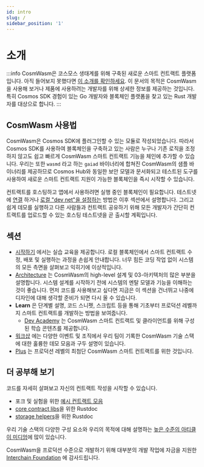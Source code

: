 ```yaml
---
id: intro
slug: /
sidebar_position: '1'
---
```


# 소개

:::info CosmWasm은 코스모스 생태계를 위해 구축된 새로운 스마트 컨트랙트 플랫폼입니다. 아직 들어보지 못했다면 [이 소개를 확인하세요](https://blog.cosmos.network/announcing-the-launch-of-cosmwasm-cc426ab88e12). 이 문서의 목적은 CosmWasm을 사용해 보거나 제품에 사용하려는 개발자를 위해 상세한 정보를 제공하는 것입니다. 특히 Cosmos SDK 경험이 있는 Go 개발자와 블록체인 플랫폼을 찾고 있는 Rust 개발자를 대상으로 합니다. :::

## CosmWasm 사용법 <a href="#how-to-use-cosmwasm" id="how-to-use-cosmwasm"></a>

CosmWasm은 Cosmos SDK에 플러그인할 수 있는 모듈로 작성되었습니다. 따라서 Cosmos SDK를 사용하여 블록체인을 구축하고 있는 사람은 누구나 기존 로직을 조정하지 않고도 쉽고 빠르게 CosmWasm 스마트 컨트랙트 기능을 체인에 추가할 수 있습니다. 우리는 또한 `wasmd` 라고 하는 `gaiad` 바이너리에 합쳐진 CosmWasm의 샘플 바이너리를 제공하므로 Cosmos Hub와 동일한 보안 모델과 문서화되고 테스트된 도구를 사용하여 새로운 스마트 컨트랙트 지원이 가능한 블록체인을 즉시 시작할 수 있습니다.

컨트랙트를 호스팅하고 앱에서 사용하려면 실행 중인 블록체인이 필요합니다. 테스트넷에 [연결](02-getting-started/03-setting-env.md#setting-up-environment) 하거나 [로컬 "dev net"을 설정하는](02-getting-started/03-setting-env.md#run-local-node-optional) 방법은 이후 섹션에서 설명합니다. 그리고 쉽게 데모를 실행하고 다른 사람들과 컨트랙트 공유하기 위해 모든 개발자가 간단히 컨트랙트를 업로드할 수 있는 호스팅 테스트넷을 곧 출시할 계획입니다.

## 섹션 <a href="#sections" id="sections"></a>

* [시작하기](02-getting-started/01-intro.md) 에서는 실습 교육을 제공합니다. 로컬 블록체인에서 스마트 컨트랙트 수정, 배포 및 실행하는 과정을 손쉽게 안내합니다. 너무 힘든 코딩 작업 없이 시스템의 모든 측면을 살펴보고 익히기에 이상적입니다.
* [Architecture](03-architecture/01-multichain.md) 는 CosmWasm의 high-level 설계 및 03-아키텍처의 많은 부분을 설명합니다. 시스템 설계를 시작하기 전에 시스템의 멘탈 모델과 기능을 이해하는 것이 좋습니다. 먼저 코드를 사용해보고 싶다면 지금은 이 섹션을 건너뛰고 나중에 디자인에 대해 생각할 준비가 되면 다시 올 수 있습니다.
* **Learn** 은 단계별 설명, 코드 스니펫, 스크립트 등을 통해 기초부터 프로덕션 레벨까지 스마트 컨트랙트를 개발하는 방법을 보여줍니다.
  * [Dev Academy](https://docs.cosmwasm.com/dev-academy/intro) 는 CosmWasm 스마트 컨트랙트 및 클라이언트를 위해 구성된 학습 콘텐츠를 제공합니다.
* [워크샵](https://docs.cosmwasm.com/tutorials/videos-workshops) 에는 다양한 이벤트 및 조직에서 우리 팀이 기록한 CosmWasm 기술 스택에 대한 훌륭한 데모 모음과 구두 설명이 있습니다.
* [Plus](https://docs.cosmwasm.com/cw-plus/0.9.0/overview) 는 프로덕션 레벨의 최첨단 CosmWasm 스마트 컨트랙트를 위한 것입니다.

## 더 공부해 보기 <a href="#further-studies" id="further-studies"></a>

코드를 자세히 살펴보고 자신의 컨트랙트 작성을 시작할 수 있습니다.

* 포크 및 실험을 위한 [예시 컨트랙트 모음](https://github.com/CosmWasm/cw-examples)
* [core contract libs](https://docs.rs/cosmwasm-std/0.14.0/cosmwasm\_std/)을 위한 Rustdoc
* [storage helpers](https://docs.rs/cosmwasm-storage/0.14.0/cosmwasm\_storage/)을 위한 Rustdoc

우리 기술 스택의 다양한 구성 요소와 우리의 목적에 대해 설명하는 [높은 수준의 아티클이 미디엄](https://medium.com/confio)에 많이 있습니다.

CosmWasm을 프로덕션 수준으로 개발하기 위해 대부분의 개발 작업에 자금을 지원한 [Interchain Foundation](https://interchain.io/) 에 감사드립니다.
